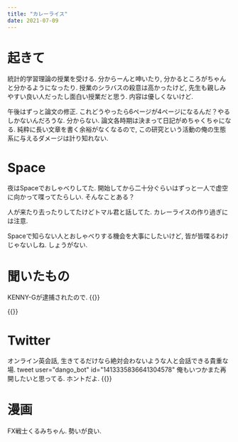 ```yaml
---
title: "カレーライス"
date: 2021-07-09
---
```


# 起きて
統計的学習理論の授業を受ける. 分からーんと呻いたり, 分かるところがちゃんと分かるようになったり. 授業のシラバスの殺意は高かったけど, 先生も親しみやすい良い人だったし面白い授業だと思う. 内容は優しくないけど.

午後はずっと論文の修正. これどうやったら6ページが4ページになるんだ？やるしかないんだろうな. 分からない. 論文各時期は決まって日記がめちゃくちゃになる. 純粋に長い文章を書く余裕がなくなるので, この研究という活動の俺の生態系に与えるダメージは計り知れない.

# Space
夜はSpaceでおしゃべりしてた. 開始してから二十分ぐらいはずっと一人で虚空に向かって喋ってたらしい. そんなことある？

人が来たり去ったりしてたけどトマル君と話してた. カレーライスの作り過ぎには注意.

Spaceで知らない人とおしゃべりする機会を大事にしたいけど, 皆が皆喋るわけじゃないしね. しょうがない.

# 聞いたもの
KENNY-Gが逮捕されたので.
{{<youtube aQDaBCGuI3Y>}}

{{<youtube KwGGCdzxsDI>}}

# Twitter
オンライン英会話, 生きてるだけなら絶対会わないような人と会話できる貴重な場.
tweet user="dango_bot" id="1413335836641304578"
俺もいつかまた再開したいと思ってる. ホントだよ.
{{<tweet user="dango_bot" id="1413341364427923460">}}

# 漫画
FX戦士くるみちゃん. 勢いが良い.